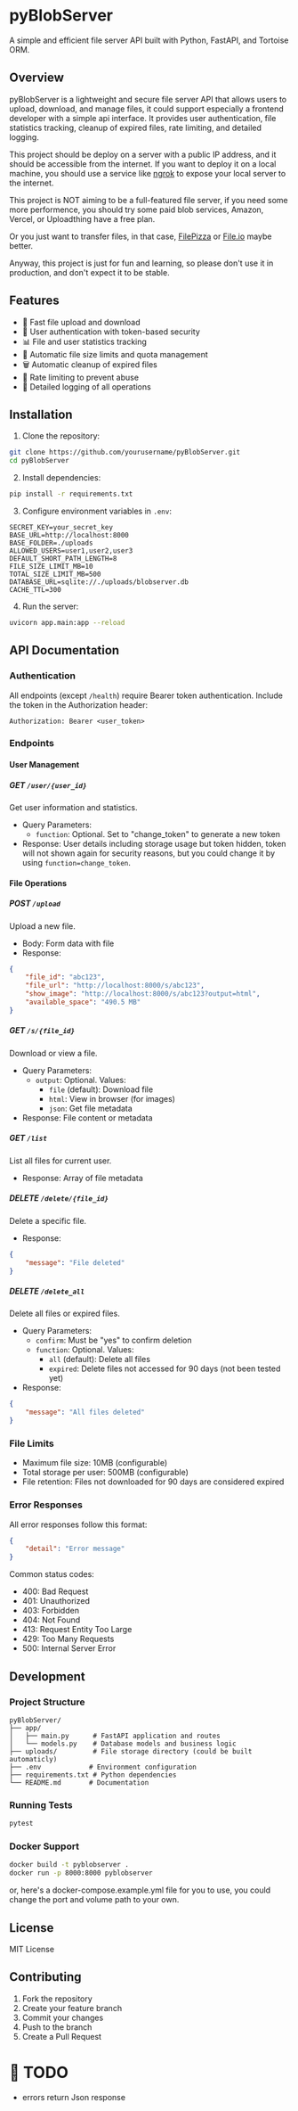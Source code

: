 # pyBlobServer

A simple and efficient file server API built with Python, FastAPI, and Tortoise ORM.

## Overview

pyBlobServer is a lightweight and secure file server API that allows users to upload, download, and manage files, it could support especially a frontend developer with a simple api interface.  It provides user authentication, file statistics tracking, cleanup of expired files, rate limiting, and detailed logging.

This project should be deploy on a server with a public IP address, and it should be accessible from the internet. If you want to deploy it on a local machine, you should use a service like [ngrok](https://ngrok.com/) to expose your local server to the internet.

This project is NOT aiming to be a full-featured file server, if you need some more performence, you should try some paid blob services, Amazon, Vercel, or Uploadthing have a free plan.

Or you just want to transfer files, in that case, [FilePizza](https://github.com/kernc/filepizza) or [File.io](https://file.io/) maybe better.

Anyway, this project is just for fun and learning, so please don't use it in production, and don't expect it to be stable.

## Features

- 🚀 Fast file upload and download
- 🔐 User authentication with token-based security
- 📊 File and user statistics tracking
- 💾 Automatic file size limits and quota management
- 🗑️ Automatic cleanup of expired files
- 🎯 Rate limiting to prevent abuse
- 📝 Detailed logging of all operations

## Installation

1. Clone the repository:
```bash
git clone https://github.com/yourusername/pyBlobServer.git
cd pyBlobServer
```

2. Install dependencies:
```bash
pip install -r requirements.txt
```

3. Configure environment variables in `.env`:
```env
SECRET_KEY=your_secret_key
BASE_URL=http://localhost:8000
BASE_FOLDER=./uploads
ALLOWED_USERS=user1,user2,user3
DEFAULT_SHORT_PATH_LENGTH=8
FILE_SIZE_LIMIT_MB=10
TOTAL_SIZE_LIMIT_MB=500
DATABASE_URL=sqlite://./uploads/blobserver.db
CACHE_TTL=300
```

4. Run the server:
```bash
uvicorn app.main:app --reload
```

## API Documentation

### Authentication

All endpoints (except `/health`) require Bearer token authentication. Include the token in the Authorization header:
```
Authorization: Bearer <user_token>
```

### Endpoints

#### User Management

##### GET `/user/{user_id}`
Get user information and statistics.
- Query Parameters:
  - `function`: Optional. Set to "change_token" to generate a new token
- Response: User details including storage usage but token hidden, token will not shown again for security reasons, but you could change it by using `function=change_token`.

#### File Operations

##### POST `/upload`
Upload a new file.
- Body: Form data with file
- Response:
```json
{
    "file_id": "abc123",
    "file_url": "http://localhost:8000/s/abc123",
    "show_image": "http://localhost:8000/s/abc123?output=html",
    "available_space": "490.5 MB"
}
```

##### GET `/s/{file_id}`
Download or view a file.
- Query Parameters:
  - `output`: Optional. Values:
    - `file` (default): Download file
    - `html`: View in browser (for images)
    - `json`: Get file metadata
- Response: File content or metadata

##### GET `/list`
List all files for current user.
- Response: Array of file metadata

##### DELETE `/delete/{file_id}`
Delete a specific file.
- Response:
```json
{
    "message": "File deleted"
}
```

##### DELETE `/delete_all`
Delete all files or expired files.
- Query Parameters:
  - `confirm`: Must be "yes" to confirm deletion
  - `function`: Optional. Values:
    - `all` (default): Delete all files
    - `expired`: Delete files not accessed for 90 days (not been tested yet)
- Response:
```json
{
    "message": "All files deleted"
}
```

### File Limits

- Maximum file size: 10MB (configurable)
- Total storage per user: 500MB (configurable)
- File retention: Files not downloaded for 90 days are considered expired

### Error Responses

All error responses follow this format:
```json
{
    "detail": "Error message"
}
```

Common status codes:
- 400: Bad Request
- 401: Unauthorized
- 403: Forbidden
- 404: Not Found
- 413: Request Entity Too Large
- 429: Too Many Requests
- 500: Internal Server Error

## Development

### Project Structure
```
pyBlobServer/
├── app/
│   ├── main.py      # FastAPI application and routes
│   └── models.py    # Database models and business logic
├── uploads/         # File storage directory (could be built automaticly)
├── .env            # Environment configuration
├── requirements.txt # Python dependencies
└── README.md       # Documentation
```

### Running Tests
```bash
pytest
```

### Docker Support
```bash
docker build -t pyblobserver .
docker run -p 8000:8000 pyblobserver
```
or, here's a docker-compose.example.yml file for you to use, you could change the port and volume path to your own.

## License

MIT License

## Contributing

1. Fork the repository
2. Create your feature branch
3. Commit your changes
4. Push to the branch
5. Create a Pull Request

# 📝 TODO

- errors return Json response